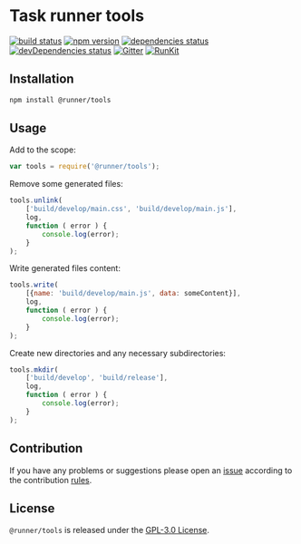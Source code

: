 Task runner tools
=================

[![build status](https://img.shields.io/travis/runner/tools.svg?style=flat-square)](https://travis-ci.org/runner/tools)
[![npm version](https://img.shields.io/npm/v/@runner/tools.svg?style=flat-square)](https://www.npmjs.com/package/@runner/tools)
[![dependencies status](https://img.shields.io/david/runner/tools.svg?style=flat-square)](https://david-dm.org/runner/tools)
[![devDependencies status](https://img.shields.io/david/dev/runner/tools.svg?style=flat-square)](https://david-dm.org/runner/tools?type=dev)
[![Gitter](https://img.shields.io/badge/gitter-join%20chat-blue.svg?style=flat-square)](https://gitter.im/DarkPark/runner)
[![RunKit](https://img.shields.io/badge/RunKit-try-yellow.svg?style=flat-square)](https://npm.runkit.com/@runner/tools)


## Installation ##

```bash
npm install @runner/tools
```


## Usage ##

Add to the scope:

```js
var tools = require('@runner/tools');
```

Remove some generated files:

```js
tools.unlink(
    ['build/develop/main.css', 'build/develop/main.js'],
    log,
    function ( error ) {
        console.log(error);    
    }
);
```

Write generated files content:

```js
tools.write(
    [{name: 'build/develop/main.js', data: someContent}],
    log,
    function ( error ) {
        console.log(error);    
    }
);
```

Create new directories and any necessary subdirectories:

```js
tools.mkdir(
    ['build/develop', 'build/release'],
    log,
    function ( error ) {
        console.log(error);    
    }
);
```


## Contribution ##

If you have any problems or suggestions please open an [issue](https://github.com/runner/tools/issues)
according to the contribution [rules](.github/contributing.md).


## License ##

`@runner/tools` is released under the [GPL-3.0 License](http://opensource.org/licenses/GPL-3.0).
